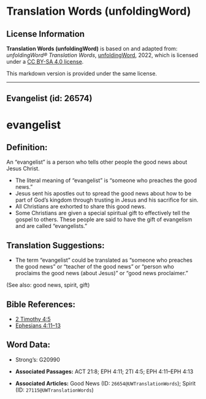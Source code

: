 # Translation Words (unfoldingWord)

## License Information

**Translation Words (unfoldingWord)** is based on and adapted from: _unfoldingWord® Translation Words_, [unfoldingWord](https://unfoldingword.org/utw), 2022, which is licensed under a [CC BY-SA 4.0 license](https://creativecommons.org/licenses/by-sa/4.0/legalcode.en).

This markdown version is provided under the same license.



--------------------------------

## Evangelist (id: 26574)

evangelist
==========

Definition:
-----------

An “evangelist” is a person who tells other people the good news about Jesus Christ.

* The literal meaning of “evangelist” is “someone who preaches the good news.”
* Jesus sent his apostles out to spread the good news about how to be part of God’s kingdom through trusting in Jesus and his sacrifice for sin.
* All Christians are exhorted to share this good news.
* Some Christians are given a special spiritual gift to effectively tell the gospel to others. These people are said to have the gift of evangelism and are called “evangelists.”

Translation Suggestions:
------------------------

* The term “evangelist” could be translated as “someone who preaches the good news” or “teacher of the good news” or “person who proclaims the good news (about Jesus)” or “good news proclaimer.”

(See also: good news, spirit, gift)

Bible References:
-----------------

* [2 Timothy 4:5](https://ref.ly/2Tim4:5)
* [Ephesians 4:11–13](https://ref.ly/Eph4:11-Eph4:13)

Word Data:
----------

* Strong’s: G20990

* **Associated Passages:** ACT 21:8; EPH 4:11; 2TI 4:5; EPH 4:11–EPH 4:13
* **Associated Articles:** Good News (ID: `26654@UWTranslationWords`); Spirit (ID: `27115@UWTranslationWords`)

